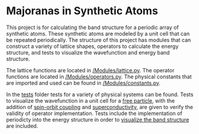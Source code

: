 # Majoranas in Synthetic Atoms
This project is for calculating the band structure for a periodic array of synthetic atoms. These synthetic atoms are modeled by a unit cell that can be repeated periodically. The structure of this project has modules that can construct a variety of lattice shapes, operators to calculate the energy structure, and tests to visualize the wavefunction and energy band structure.

The lattice functions are located in [/Modules/lattice.py](/Modules/lattice.py).
The operator functions are located in [/Modules/operators.py](/Modules/operators.py).
The physical constants that are imported and used can be found in [/Modules/constants.py](/Modules/constants.py).

In the [tests](Tests) folder tests for a variety of physical systems can be found. Tests to visualize the wavefunction in a unit cell for a [free particle](Tests/Free%20Particle), with the addition of [spin-orbit coupling](Tests/Spin-Orbit-Coupling) and [superconductivity](Tests/Superconductivity), are given to verify the validity of operator implementation. Tests include the implementation of periodicty into the energy structure in order to [visualize the band structure](Tests/Periodic) are included.
